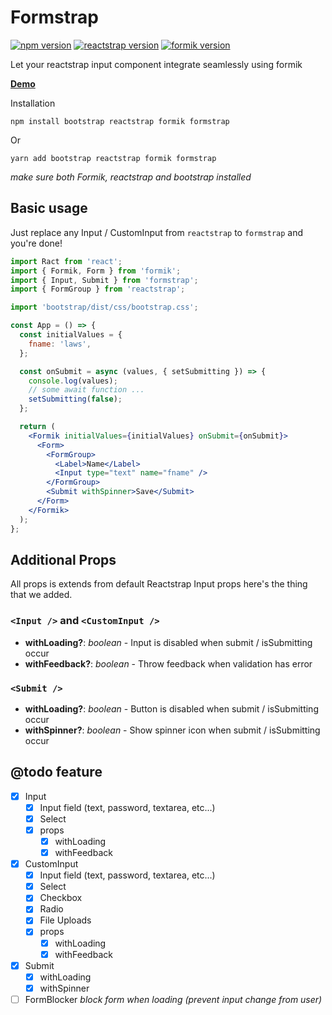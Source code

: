 # Formstrap

[![npm version](https://badge.fury.io/js/formstrap.svg)](https://badge.fury.io/js/formstrap) [![reactstrap version](https://img.shields.io/npm/dependency-version/formstrap/peer/reactstrap)](https://github.com/reactstrap/reactstrap) [![formik version](https://img.shields.io/npm/dependency-version/formstrap/peer/formik)](https://github.com/jaredpalmer/formik)

Let your reactstrap input component integrate seamlessly using formik

[**Demo**](http://pedox.github.com/formstrap/)

Installation

```
npm install bootstrap reactstrap formik formstrap
```

Or

```
yarn add bootstrap reactstrap formik formstrap
```

_make sure both Formik, reactstrap and bootstrap installed_

## Basic usage

Just replace any Input / CustomInput from `reactstrap` to `formstrap` and you're done!

```jsx
import Ract from 'react';
import { Formik, Form } from 'formik';
import { Input, Submit } from 'formstrap';
import { FormGroup } from 'reactstrap';

import 'bootstrap/dist/css/bootstrap.css';

const App = () => {
  const initialValues = {
    fname: 'laws',
  };

  const onSubmit = async (values, { setSubmitting }) => {
    console.log(values);
    // some await function ...
    setSubmitting(false);
  };

  return (
    <Formik initialValues={initialValues} onSubmit={onSubmit}>
      <Form>
        <FormGroup>
          <Label>Name</Label>
          <Input type="text" name="fname" />
        </FormGroup>
        <Submit withSpinner>Save</Submit>
      </Form>
    </Formik>
  );
};
```

## Additional Props

All props is extends from default Reactstrap Input props here's the thing that we added.

### `<Input />` and `<CustomInput />`

- **withLoading?**: _boolean_ - Input is disabled when submit / isSubmitting occur
- **withFeedback?**: _boolean_ - Throw feedback when validation has error

### `<Submit />`

- **withLoading?**: _boolean_ - Button is disabled when submit / isSubmitting occur
- **withSpinner?**: _boolean_ - Show spinner icon when submit / isSubmitting occur

## @todo feature

- [x] Input
  - [x] Input field (text, password, textarea, etc...)
  - [x] Select
  - [x] props
    - [x] withLoading
    - [x] withFeedback
- [x] CustomInput
  - [x] Input field (text, password, textarea, etc...)
  - [x] Select
  - [x] Checkbox
  - [x] Radio
  - [x] File Uploads
  - [x] props
    - [x] withLoading
    - [x] withFeedback
- [x] Submit
  - [x] withLoading
  - [x] withSpinner
- [ ] FormBlocker _block form when loading (prevent input change from user)_
